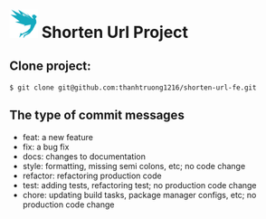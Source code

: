 # <img src='public/studiovinari-brands.svg?raw=true' width="50" height="50"/> Shorten Url Project

## Clone project:

```
$ git clone git@github.com:thanhtruong1216/shorten-url-fe.git
```

## The type of commit messages

- feat: a new feature
- fix: a bug fix
- docs: changes to documentation
- style: formatting, missing semi colons, etc; no code change
- refactor: refactoring production code
- test: adding tests, refactoring test; no production code change
- chore: updating build tasks, package manager configs, etc; no production code change
